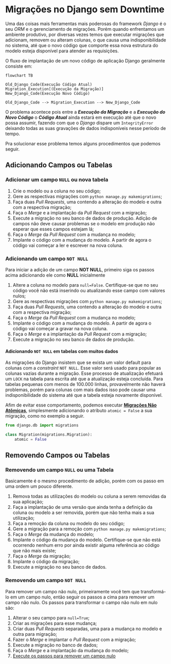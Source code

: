# Migrações no Django sem Downtime

Uma das coisas mais ferramentas mais poderosas do framework _Django_ é o seu _ORM_ e o gerenciamento de migrações. Porém quando enfrentamos um ambiente produtivo, por diversas vezes temos que executar migrações que adicionam, removem ou alteram colunas, o que causa uma indisponibilidade no sistema, até que o novo código que comporte essa nova estrutura do modelo esteja disponível para atender as requisições.

O fluxo de implantação de um novo código de aplicação Django geralmente consiste em:

```mermaid
flowchart TB

Old_Django_Code(Execução Código Atual)
Migration_Execution[(Execução da Migração)]
New_Django_Code(Execução Novo Código)

Old_Django_Code --> Migration_Execution --> New_Django_Code
```

O problema acontece pois entre a ___Execução da Migração___ e a ___Execução do Novo Código___ o ___Código Atual___ ainda estará em execução até que o novo possa assumir, fazendo com que o _Django_ dispare um `IntegrityError` deixando todas as suas gravações de dados indisponíveis nesse período de tempo.

Pra solucionar esse problema temos alguns procedimentos que podemos seguir.

## Adicionando Campos ou Tabelas

### Adicionar um campo `NULL` ou nova tabela

1. Crie o modelo ou a coluna no seu código;
2. Gere as respectivas migrações com `python manage.py makemigrations`;
3. Faça duas _Pull Requests_, uma contendo a alteração do modelo e outra com a respectiva migração;
4. Faça o _Merge_ e a implantação da _Pull Request_ com a migração;
5. Execute a migração no seu banco de dados de produção. Adição de campos não deve causar problemas se o modelo em produção não esperar que esses campos estejam lá;
6. Faça o _Merge_ da _Pull Request_ com a mudança no modelo;
7. Implante o código com a mudança do modelo. A partir de agora o código vai começar a ler e escrever na nova coluna.

### Adicionando um campo `NOT NULL`

Para iniciar a adição de um campo __NOT NULL__, primeiro siga os passos acima adicionando ele como __NULL__ inicialmente

1. Altere a coluna no modelo para `null=False`. Certifique-se que no seu código você não está inserindo ou atualizando esse campo com valores nulos;
2. Gere as respectivas migrações com `python manage.py makemigrations`;
3. Faça duas _Pull Requests_, uma contendo a alteração do modelo e outra com a respectiva migração;
4. Faça o _Merge_ da _Pull Request_ com a mudança no modelo;
5. Implante o código com a mudança do modelo. A partir de agora o código vai começar a gravar na nova coluna.
6. Faça o _Merge_ e a implantação da _Pull Request_ com a migração;
7. Execute a migração no seu banco de dados de produção.

#### Adicionando `NOT NULL` em tabelas com muitos dados

As migrações do Django insistem que se exista um valor default para colunas com a _constraint_ `NOT NULL`. Esse valor será usado para popular as colunas vazias durante a migração. Esse processo de atualização efetuará um `LOCK` na tabela para escrita até que a atualização esteja concluída. Para tabelas pequenas com menos de 100.000 linhas, provavelmente não haverá problemas, porém para colunas com mais dados isso pode causar uma indisponibilidade do sistema até que a tabela esteja novamente disponível.

Afim de evitar esse comportamento, podemos executar [__Migrações Não Atômicas__](https://docs.djangoproject.com/pt-br/4.1/howto/writing-migrations/#non-atomic-migrations), simplesmente adicionando o atributo `atomic = False` a sua migração, como no exemplo a seguir.

```python
from django.db import migrations

class Migration(migrations.Migration):
    atomic = False
```

## Removendo Campos ou Tabelas

### Removendo um campo `NULL` ou uma Tabela

Basicamente é o mesmo procedimento de adição, porém com os passo em uma ordem um pouco diferente.

1. Remova todas as utilizações do modelo ou coluna a serem removidas da sua aplicação;
2. Faça a implantação de uma versão que ainda tenha a definição da coluna ou modelo a ser removida, porém que não tenha mais a sua utilização;
3. Faça a remoção da coluna ou modelo do seu código;
4. Gere a migração para a remoção com `python manage.py makemigrations`;
5. Faça o _Merge_ da mudança do modelo;
6. Implante o código da mudança do modelo. Certifique-se que não está ocorrendo nenhum erro por ainda existir alguma referência ao código que não mais existe;
7. Faça o _Merge_ da migração;
8. Implante o código da migração;
9. Execute a migração no seu banco de dados.

### Removendo um campo `NOT NULL`

Para remover um campo não nulo, primeiramente você tem que transformá-lo em um campo nulo, então seguir os passos a cima para remover um campo não nulo. Os passos para transformar o campo não nulo em nulo são:

1. Alterar o seu campo para `null=True`;
2. Criar as migrações para esse mudança;
3. Criar duas _Pull Requests_ separadas, uma para a mudança no modelo e outra para migração;
4. Fazer o _Merge_ e implantar o _Pull Request_ com a migração;
5. Execute a migração no banco de dados;
6. Faça o _Merge_ e a implantação da mudança do modelo;
7. [Execute os passos para remover um campo nulo](#removendo-um-campo-null-ou-uma-tabela)
